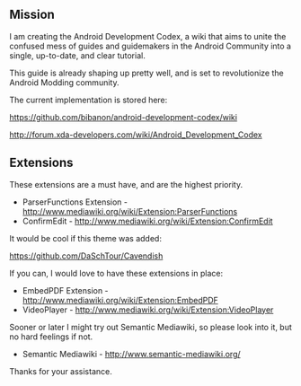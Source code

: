 ## Mission

I am creating the Android Development Codex, a wiki that aims to unite the confused mess of guides and guidemakers in the Android Community into a single, up-to-date, and clear tutorial.

This guide is already shaping up pretty well, and is set to revolutionize the Android Modding community.

The current implementation is stored here:

https://github.com/bibanon/android-development-codex/wiki

http://forum.xda-developers.com/wiki/Android_Development_Codex

## Extensions

These extensions are a must have, and are the highest priority.

* ParserFunctions Extension - http://www.mediawiki.org/wiki/Extension:ParserFunctions
* ConfirmEdit - http://www.mediawiki.org/wiki/Extension:ConfirmEdit

It would be cool if this theme was added:

https://github.com/DaSchTour/Cavendish

If you can, I would love to have these extensions in place:

* EmbedPDF Extension - http://www.mediawiki.org/wiki/Extension:EmbedPDF
* VideoPlayer - http://www.mediawiki.org/wiki/Extension:VideoPlayer

Sooner or later I might try out Semantic Mediawiki, so please look into it, but no hard feelings if not.

* Semantic Mediawiki - http://www.semantic-mediawiki.org/

Thanks for your assistance.
